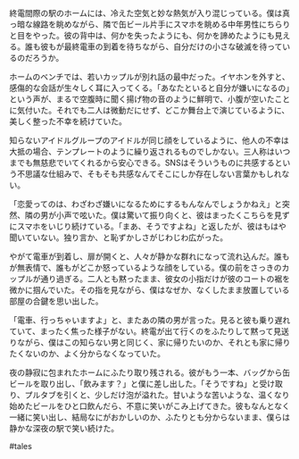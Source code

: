 終電間際の駅のホームには、冷えた空気と妙な熱気が入り混じっている。僕は真っ暗な線路を眺めながら、隣で缶ビール片手にスマホを眺める中年男性にちらりと目をやった。彼の背中は、何かを失ったようにも、何かを諦めたようにも見える。誰も彼もが最終電車の到着を待ちながら、自分だけの小さな破滅を待っているのだろうか。

ホームのベンチでは、若いカップルが別れ話の最中だった。イヤホンを外すと、感傷的な会話が生々しく耳に入ってくる。「あなたといると自分が嫌いになるの」という声が、まるで空腹時に聞く揚げ物の音のように鮮明で、小腹が空いたことに気付いた。それでも二人は微動だにせず、どこか舞台上で演じているように、美しく整った不幸を続けていた。

知らないアイドルグループのアイドルが同じ顔をしているように、他人の不幸は大抵の場合、テンプレートのように繰り返されるものでしかない。三人称はいつまでも無慈悲でいてくれるから安心できる。SNSはそういうものに共感するという不思議な仕組みで、そもそも共感なんてそこにしか存在しない言葉かもしれない。

「恋愛ってのは、わざわざ嫌いになるためにするもんなんでしょうかねえ」と突然、隣の男が小声で呟いた。僕は驚いて振り向くと、彼はまったくこちらを見ずにスマホをいじり続けている。「まあ、そうですよね」と返したが、彼はもはや聞いていない。独り言か、と恥ずかしさがじわじわ広がった。

やがて電車が到着し、扉が開くと、人々が静かな群れになって流れ込んだ。誰もが無表情で、誰もがどこか怒っているような顔をしている。僕の前をさっきのカップルが通り過ぎる。二人とも黙ったまま、彼女の小指だけが彼のコートの裾を微かに掴んでいた。その指を見ながら、僕はなぜか、なくしたまま放置している部屋の合鍵を思い出した。

「電車、行っちゃいますよ」と、またあの隣の男が言った。見ると彼も乗り遅れていて、まったく焦った様子がない。終電が出て行くのをふたりして黙って見送りながら、僕はこの知らない男と同じく、家に帰りたいのか、それとも家に帰りたくないのか、よく分からなくなっていた。

夜の静寂に包まれたホームにふたり取り残される。彼がもう一本、バッグから缶ビールを取り出し、「飲みます？」と僕に差し出した。「そうですね」と受け取り、プルタブを引くと、少しだけ泡が溢れた。甘いような苦いような、温くなり始めたビールをひと口飲んだら、不意に笑いがこみ上げてきた。彼もなんとなく一緒に笑い出し、結局なにがおかしいのか、ふたりとも分からないまま、僕らは静かな深夜の駅で笑い続けた。

#tales

